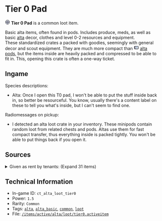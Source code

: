 # Tier 0 Pad

<img src="https://raw.githubusercontent.com/Ceterai/Enternia/main/items/active/alta/loot/tier0.png" alt="Tier 0 Pad icon" loading="lazy" height=16px width="auto" /> **Tier 0 Pad** is a common loot item.

Basic alta items, often found in pods. Includes produce, meds, as well as basic [alta](https://ceterai.github.io/MyEnternia/Wiki/Tags/Alta) decor, clothes and level 0-2 resources and equipment.  
These standardized crates a packed with goodies, seemingly with general decor and scout equipment. They are much more compact than <img src="https://raw.githubusercontent.com/Ceterai/Enternia/main/objects/alta/city/pod/icon.png" alt="Alta Pod icon" loading="lazy" height=16px width="auto" /> [alta pods](https://ceterai.github.io/MyEnternia/Wiki/AltaPod), but the items inside are heavily packed and compressed to be able to fit in. This, opening this crate is often a one-way ticket.

## Ingame

Species descriptions:

- Alta: Once I open this T0 pad, I won't be able to put the stuff inside back in, so better be resourceful. You know, usually there's a content label on these to tell you what's inside, but I can't seem to find one.

Radiomessages on pickup:

- I detected an alta loot crate in your inventory. These minipods contain random loot from related chests and pods. Altas use them for fast compact transfer, thus everything inside is packed tightly. You won't be able to put things back if you open it.

## Sources

<details markdown="1"><summary>Given as rent by tenants: (Expand 31 items)</summary>

- [Alta Agent](https://ceterai.github.io/MyEnternia/Wiki/AltaAgent)
- [Alta Android](https://ceterai.github.io/MyEnternia/Wiki/AltaAndroid)
- [Alta Bedtimer](https://ceterai.github.io/MyEnternia/Wiki/AltaBedtimer)
- [Imperial Android](https://ceterai.github.io/MyEnternia/Wiki/ImperialAndroid)
- [Alta from a Capital](https://ceterai.github.io/MyEnternia/Wiki/AltafromaCapital)
- [Alta Cargo Agent](https://ceterai.github.io/MyEnternia/Wiki/AltaCargoAgent)
- [Alta Christmas Girl](https://ceterai.github.io/MyEnternia/Wiki/AltaChristmasGirl)
- [Alta Engineer](https://ceterai.github.io/MyEnternia/Wiki/AltaEngineer)
- [Alta Explorer](https://ceterai.github.io/MyEnternia/Wiki/AltaExplorer)
- [Alta Holiday Girl](https://ceterai.github.io/MyEnternia/Wiki/AltaHolidayGirl)
- [Alta Huntress](https://ceterai.github.io/MyEnternia/Wiki/AltaHuntress)
- [Alta Knight](https://ceterai.github.io/MyEnternia/Wiki/AltaKnight)
- [Alta Lab Android](https://ceterai.github.io/MyEnternia/Wiki/AltaLabAndroid)
- [Alta Miner](https://ceterai.github.io/MyEnternia/Wiki/AltaMiner)
- [Alta Pirate](https://ceterai.github.io/MyEnternia/Wiki/AltaPirate)
- [Alta Protectorate Student](https://ceterai.github.io/MyEnternia/Wiki/AltaProtectorateStudent)
- [Alta Resque Worker](https://ceterai.github.io/MyEnternia/Wiki/AltaResqueWorker)
- [Alta Security Android](https://ceterai.github.io/MyEnternia/Wiki/AltaSecurityAndroid)
- [Alta Social Worker](https://ceterai.github.io/MyEnternia/Wiki/AltaSocialWorker)
- [Alta NPC](https://ceterai.github.io/MyEnternia/Wiki/AltaNPC)
- [Alta Traveller](https://ceterai.github.io/MyEnternia/Wiki/AltaTraveller)
- [A.R.C.O. Android](https://ceterai.github.io/MyEnternia/Wiki/A.R.C.O.Android)
- [C.T. Android](https://ceterai.github.io/MyEnternia/Wiki/C.T.Android)
- [Combat Android](https://ceterai.github.io/MyEnternia/Wiki/CombatAndroid)
- [Dreamer Android](https://ceterai.github.io/MyEnternia/Wiki/DreamerAndroid)
- [EDS Android](https://ceterai.github.io/MyEnternia/Wiki/EDSAndroid)
- [Elite Android](https://ceterai.github.io/MyEnternia/Wiki/EliteAndroid)
- [ct_viona_creature_tenant](https://ceterai.github.io/MyEnternia/Wiki/ct-viona-creature-tenant)
- [Warped Merchant](https://ceterai.github.io/MyEnternia/Wiki/WarpedMerchant)
- [ct_yaara_keeper_tenant](https://ceterai.github.io/MyEnternia/Wiki/ct-yaara-keeper-tenant)
- [Yaara Merchant](https://ceterai.github.io/MyEnternia/Wiki/YaaraMerchant)

</details>

## Technical Information

- In-game ID: `ct_alta_loot_tier0`
- Power: `1.5`
- Rarity: `Common`
- Tags: [`alta`](https://ceterai.github.io/MyEnternia/Wiki/Tags/Alta), [`alta_basic`](https://ceterai.github.io/MyEnternia/Wiki/Tags/AltaBasic), [`common`](https://ceterai.github.io/MyEnternia/Wiki/Tags/Common), [`loot`](https://ceterai.github.io/MyEnternia/Wiki/Tags/Loot)
- File: [`/items/active/alta/loot/tier0.activeitem`](https://github.com/Ceterai/Enternia/blob/main/items/active/alta/loot/tier0.activeitem)
